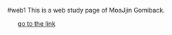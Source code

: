 #web1
  This is a web study page of MoaJjin Gomiback.
  <a href = https://heetaehwang.github.io/web1/MJJ.html><ul> go to the link</ul></a>
